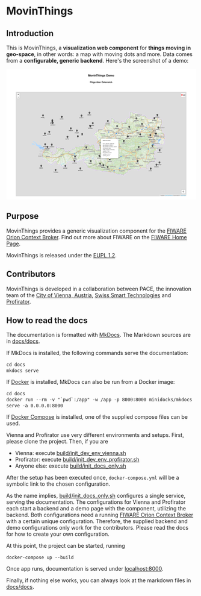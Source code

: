 # MovinThings

## Introduction

This is MovinThings, a __visualization web component__ for
__things moving in geo-space__, in other words: a map with
moving dots and more. Data comes from a __configurable,
generic backend__. Here's the screenshot of a demo:

![Flights over Austria](docs/docs/img/screenshot_flights_over_austria.png)

## Purpose

MovinThings provides a generic visualization component for
the [FIWARE Orion Context
Broker](https://fiware-orion.readthedocs.io/en/master/).
Find out more about FIWARE on the [FIWARE Home
Page](https://www.fiware.org/).

MovinThings is released under the [EUPL
1.2](https://joinup.ec.europa.eu/collection/eupl/eupl-text-eupl-12).

## Contributors

MovinThings is developed in a collaboration between PACE,
the innovation team of the [City of Vienna,
Austria](https://www.wien.gv.at/), [Swiss Smart
Technologies](https://swiss-smart.tech) and
[Profirator](https://profirator.fi).

## How to read the docs

The documentation is formatted with
[MkDocs](https://www.mkdocs.org). The Markdown sources are
in [docs/docs](./docs/docs).

If MkDocs is installed, the following commands serve the
documentation:

```
cd docs
mkdocs serve
```

If [Docker](https://www.docker.com/) is installed, MkDocs
can also be run from a Docker image:

```
cd docs
docker run --rm -v "`pwd`:/app" -w /app -p 8000:8000 minidocks/mkdocs serve -a 0.0.0.0:8000
```

If [Docker Compose](https://docs.docker.com/compose/) is installed,
one of the supplied compose files can be used. 

Vienna and Profirator use very different environments and
setups. First, please clone the project. Then, if you are

* Vienna: execute [build/init_dev_env_vienna.sh](./build/init_dev_env_vienna.sh)
* Profirator: execute [build/init_dev_env_profirator.sh](./build/init_dev_env_profirator.sh)
* Anyone else: execute [build/init_docs_only.sh](build/init_docs_only.sh)

After the setup has been executed once, `docker-compose.yml`
will be a symbolic link to the chosen configuration.

As the name implies,
[build/init_docs_only.sh](build/init_docs_only.sh)
configures a single service, serving the documentation. The
configurations for Vienna and Profirator each start a
backend and a demo page with the component, utilizing the
backend. Both configurations need a running [FIWARE Orion
Context
Broker](https://fiware-orion.readthedocs.io/en/master/) with
a certain unique configuration. Therefore, the supplied
backend and demo configurations only work for the
contributors. Please read the docs for how to create your
own configuration.

At this point, the project can be started, running 

```
docker-compose up --build
```

Once app runs, documentation is served under
[localhost:8000](http://localhost:8000).

Finally, if nothing else works, you can always look at the
markdown files in [docs/docs](docs/docs).
